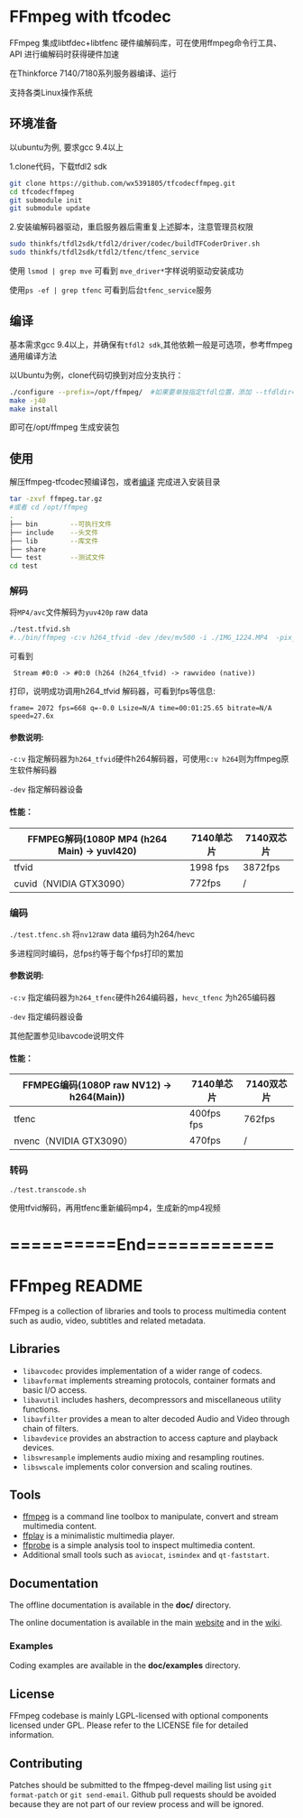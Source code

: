 FFmpeg with tfcodec
=============
FFmpeg 集成libtfdec+libtfenc 硬件编解码库，可在使用ffmpeg命令行工具、API 进行编解码时获得硬件加速

在Thinkforce 7140/7180系列服务器编译、运行

支持各类Linux操作系统

## 环境准备

以ubuntu为例, 要求gcc 9.4以上

1.clone代码，下载tfdl2 sdk

``` sh
git clone https://github.com/wx5391805/tfcodecffmpeg.git
cd tfcodecffmpeg
git submodule init
git submodule update
```

2.安装编解码器驱动，重启服务器后需重复上述脚本，注意管理员权限
``` sh
sudo thinkfs/tfdl2sdk/tfdl2/driver/codec/buildTFCoderDriver.sh 
sudo thinkfs/tfdl2sdk/tfdl2/tfenc/tfenc_service
```

使用 `lsmod | grep mve` 可看到 `mve_driver*`字样说明驱动安装成功

使用`ps -ef | grep tfenc` 可看到后台`tfenc_service`服务

## 编译

基本需求gcc 9.4以上，并确保有`tfdl2 sdk`,其他依赖一般是可选项，参考ffmpeg通用编译方法

以Ubuntu为例，clone代码切换到对应分支执行：

``` sh
./configure --prefix=/opt/ffmpeg/  #如果要单独指定tfdl位置，添加 --tfdldir=/path/to/tfdl2/, 否则默认在 ffmpeg/thinkfs/tfdl2sdk/tfdl2
make -j40
make install
```

即可在/opt/ffmpeg 生成安装包

## 使用

解压ffmpeg-tfcodec预编译包，或者[编译](#编译安装) 完成进入安装目录
``` sh
tar -zxvf ffmpeg.tar.gz
#或者 cd /opt/ffmpeg
.
├── bin        --可执行文件
├── include    --头文件
├── lib        --库文件
├── share      
└── test       --测试文件
cd test
```

### 解码

将`MP4/avc`文件解码为`yuv420p` raw data

``` sh
./test.tfvid.sh
#../bin/ffmpeg -c:v h264_tfvid -dev /dev/mv500 -i ./IMG_1224.MP4  -pix_fmt yuv420p ./output$i.yuv
```
可看到

` Stream #0:0 -> #0:0 (h264 (h264_tfvid) -> rawvideo (native))`

打印，说明成功调用h264_tfvid 解码器，可看到fps等信息:

`frame= 2072 fps=668 q=-0.0 Lsize=N/A time=00:01:25.65 bitrate=N/A speed=27.6x`

#### 参数说明:

`-c:v` 指定解码器为`h264_tfvid`硬件h264解码器，可使用`c:v h264`则为ffmpeg原生软件解码器

`-dev` 指定解码器设备

#### 性能：

| FFMPEG解码(1080P MP4 (h264 Main) -> yuvI420) | 7140单芯片 | 7140双芯片 |
|---------|---------|---------|
|   tfvid |   1998 fps |   3872fps |
|   cuvid（NVIDIA GTX3090） |   772fps |   / |


### 编码
`./test.tfenc.sh` 将`nv12`raw data 编码为h264/hevc 

多进程同时编码，总fps约等于每个fps打印的累加

#### 参数说明:

`-c:v` 指定编码器为`h264_tfenc`硬件h264编码器，`hevc_tfenc` 为h265编码器

`-dev` 指定编码器设备

其他配置参见libavcode说明文件

#### 性能：

| FFMPEG编码(1080P raw NV12) -> h264(Main)) | 7140单芯片 | 7140双芯片 |
|---------|---------|---------|
|   tfenc |   400fps fps |   762fps |
|   nvenc（NVIDIA GTX3090） |   470fps |   / |

### 转码
`./test.transcode.sh`

使用tfvid解码，再用tfenc重新编码mp4，生成新的mp4视频

## 



# ==========End============

FFmpeg README
=============

FFmpeg is a collection of libraries and tools to process multimedia content
such as audio, video, subtitles and related metadata.

## Libraries

* `libavcodec` provides implementation of a wider range of codecs.
* `libavformat` implements streaming protocols, container formats and basic I/O access.
* `libavutil` includes hashers, decompressors and miscellaneous utility functions.
* `libavfilter` provides a mean to alter decoded Audio and Video through chain of filters.
* `libavdevice` provides an abstraction to access capture and playback devices.
* `libswresample` implements audio mixing and resampling routines.
* `libswscale` implements color conversion and scaling routines.

## Tools

* [ffmpeg](https://ffmpeg.org/ffmpeg.html) is a command line toolbox to
  manipulate, convert and stream multimedia content.
* [ffplay](https://ffmpeg.org/ffplay.html) is a minimalistic multimedia player.
* [ffprobe](https://ffmpeg.org/ffprobe.html) is a simple analysis tool to inspect
  multimedia content.
* Additional small tools such as `aviocat`, `ismindex` and `qt-faststart`.

## Documentation

The offline documentation is available in the **doc/** directory.

The online documentation is available in the main [website](https://ffmpeg.org)
and in the [wiki](https://trac.ffmpeg.org).

### Examples

Coding examples are available in the **doc/examples** directory.

## License

FFmpeg codebase is mainly LGPL-licensed with optional components licensed under
GPL. Please refer to the LICENSE file for detailed information.

## Contributing

Patches should be submitted to the ffmpeg-devel mailing list using
`git format-patch` or `git send-email`. Github pull requests should be
avoided because they are not part of our review process and will be ignored.
